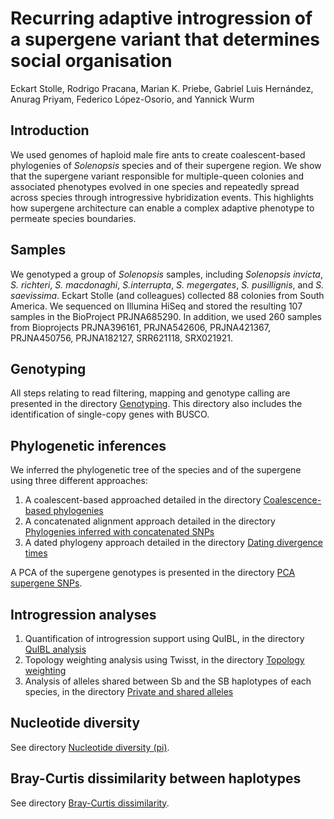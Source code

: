 # Recurring adaptive introgression of a supergene variant that determines social organisation

Eckart Stolle, Rodrigo Pracana, Marian K. Priebe, Gabriel Luis Hernández, Anurag Priyam, Federico López-Osorio, and Yannick Wurm

## Introduction
We used genomes of haploid male fire ants to create coalescent-based phylogenies of _Solenopsis_ species and of their supergene region. We show that the supergene variant responsible for multiple-queen colonies and associated phenotypes evolved in one species and repeatedly spread across species through introgressive hybridization events. This highlights how supergene architecture can enable a complex adaptive phenotype to permeate species boundaries.

## Samples

We genotyped a group of _Solenopsis_ samples, including _Solenopsis invicta_, _S. richteri_,  _S. macdonaghi_, _S.interrupta_, _S. megergates_, _S. pusillignis_, and _S. saevissima_. Eckart Stolle (and colleagues) collected 88 colonies from South America. We sequenced on Illumina HiSeq and stored the resulting 107 samples in the BioProject PRJNA685290. In addition, we used 260 samples from Bioprojects PRJNA396161, PRJNA542606, PRJNA421367, PRJNA450756, PRJNA182127, SRR621118, SRX021921.

## Genotyping

All steps relating to read filtering, mapping and genotype calling are presented in the directory [Genotyping](Genotyping). This directory also includes the identification of single-copy genes with BUSCO.

## Phylogenetic inferences

We inferred the phylogenetic tree of the species and of the supergene using three different approaches:
1. A coalescent-based approached detailed in the directory [Coalescence-based phylogenies](<Coalescence-based phylogenies>)
2. A concatenated alignment approach detailed in the directory [Phylogenies inferred with concatenated SNPs](<Phylogenies inferred with concatenated SNPs>)
3. A dated phylogeny approach detailed in the directory [Dating divergence times](<Dating divergence times>)

A PCA of the supergene genotypes is presented in the directory [PCA supergene SNPs](<PCA supergene SNPs>).

## Introgression analyses

1. Quantification of introgression support using QuIBL, in the directory [QuIBL analysis](<QuIBL analysis>)
2. Topology weighting analysis using Twisst, in the directory [Topology weighting](<Topology weighting>)
3. Analysis of alleles shared between Sb and the SB haplotypes of each species, in the directory [Private and shared alleles](<Private and shared alleles>)

## Nucleotide diversity

See directory [Nucleotide diversity (pi)](<Nucleotide diversity (pi)>).

## Bray-Curtis dissimilarity between haplotypes

See directory [Bray-Curtis dissimilarity](<Bray-Curtis dissimilarity>).
